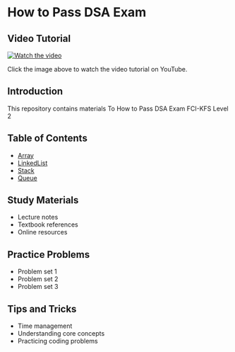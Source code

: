 # How to Pass DSA Exam

## Video Tutorial

[![Watch the video](https://img.youtube.com/vi/YOUR_VIDEO_ID/maxresdefault.jpg)](https://youtu.be/YOUR_VIDEO_ID)

Click the image above to watch the video tutorial on YouTube.

## Introduction
This repository contains materials To How to Pass DSA Exam FCI-KFS Level 2 

## Table of Contents
- [Array](#Array)
- [LinkedList](#LinkedList)
- [Stack](#Stack)
- [Queue](#Queue)

## Study Materials
- Lecture notes
- Textbook references
- Online resources

## Practice Problems
- Problem set 1
- Problem set 2
- Problem set 3

## Tips and Tricks
- Time management
- Understanding core concepts
- Practicing coding problems

